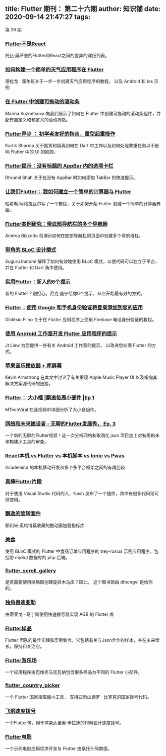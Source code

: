 
title: Flutter 期刊： 第二十六期
author: 知识铺
date: 2020-09-14 21:47:27
tags: 
---
  第 26 期

### [Flutter不是React](https://zshipu.com/t?url=https://flutter.thosakwe.com/posts/flutter-is-not-react)

托比·奥萨奎的Flutter和React之间的差异的详细列表。

### [如何构建一个简单的天气应用程序在 Flutter](https://zshipu.com/t?url=https://dragosholban.com/2018/07/01/how-to-build-a-simple-weather-app-in-flutter/)

德拉戈 · 霍尔班关于一步一步创建天气应用程序的教程， 以及 Android 和 ios 示例

### [在 Flutter 中创建可拖动的滚动条](https://zshipu.com/t?url=https://medium.com/flutter-community/creating-draggable-scrollbar-in-flutter-a0ae8cf3143b)

Marina Kuznetsova 向我们展示了如何在 Flutter 中创建可拖动的滚动条组件，并配有自定义和预定义的滚动拇指。

### [Flutter异步 ： 初学者友好的指南，重型起重操作](https://zshipu.com/t?url=https://medium.com/@Kartik1607/flutter-async-beginner-friendly-guide-for-heavy-lifting-operations-cf8ec81833d7)

Kartik Sharma 关于期货和隔离如何在 Dart 中工作以及如何处理繁重任务以不影响 Flutter 中的 UI 的回顾。

### [Flutter提示：没有标题的 AppBar 内的选项卡栏](https://zshipu.com/t?url=https://medium.com/@dhuma1981/flutter-tip-tabbar-inside-appbar-without-title-75fb4dd58db)

Dhrumil Shah 关于在没有 AppBar 时如何添加 TabBar 的快速提示。

### [让我们Flutter： 我如何建立一个简单的计算器与 Flutter](https://zshipu.com/t?url=https://medium.com/@harshil1712/lets-flutter-how-i-built-a-simple-calculator-with-flutter-41410b76a1aa)

哈希勒·阿格拉瓦尔写了一个教程，关于如何开始 Flutter 创建一个简单的计算器界面。

### [Flutter案例研究：带底部导航栏的多个导航器](https://zshipu.com/t?url=https://medium.com/coding-with-flutter/flutter-case-study-multiple-navigators-with-bottomnavigationbar-90eb6caa6dbf)

Andrea Bizzotto 将演示如何在底部导航栏的页面中创建多个导航堆栈。

### [带角的 BLoC 设计模式](https://zshipu.com/t?url=https://medium.com/lacolaco-blog/bloc-design-pattern-with-angular-1c2f0339f6a3)

Suguru Inatomi 解释了如何有效地使用 BLoC 模式，以便代码可以独立于平台，并在 Flutter 和 Dart 角中使用。

### [实用Flutter：新人的6个提示](https://zshipu.com/t?url=https://hackernoon.com/practical-flutter-my-personal-6-tips-for-newcomers-dfbe44a29246)

新的 Flutter？别担心，尼克·曼宁给你6个提示，从它开始最有效的方式。

### [Flutter：使用 Google 和手机身份验证将登录添加到您的应用](https://zshipu.com/t?url=https://medium.com/@gildaswise/flutter-adding-sign-in-with-google-and-phone-authentication-to-your-app-69f681518f9b)

Gildésio Filho 关于在 Flutter 应用程序上使用 Firebase 电话身份验证的教程。

### [使用 Android 工作室开发 Flutter 应用程序的提示](https://zshipu.com/t?url=https://medium.com/@liewjuntung/tips-on-using-android-studio-to-develop-flutter-apps-9e42c047b7f4)

Jt Liew 为您提供一些有关 Android 工作室的提示， 以改进您处理 Flutter 的方式。

### [苹果音乐播放器 + 库屏幕](https://zshipu.com/t?url=https://medium.com/@xsokev/apple-music-player-library-screen-cab5661bb859)

Kevin Armstrong 在本文中讨论了有关重现 Apple Music Player UI 以及指向其解决方案源代码的链接。

### [Flutter： 大小框 |飘逸每周小部件 |Ep 1](https://zshipu.com/t?url=https://youtu.be/aVZ5rsA4Yx8)

MTechViral 在此视频中详细分析了大小盒组件。

### [网络和未来建设者 - 无聊的Flutter发展秀， Ep. 3](https://zshipu.com/t?url=https://youtu.be/rfagvy5xCW0)

一个新的无聊的Flutter视频！这一次分析网络和取消化 json 项目加上对有用的未来构建小工具的审查。

### [React本机 vs Flutter vs 本机脚本 vs Ionic vs Pwas](https://zshipu.com/t?url=https://youtu.be/bnYJRYFsrSw)

Academind 的本机移动开发和多个多平台框架之间的有趣比较

### [真棒Flutter片段](https://zshipu.com/t?url=https://marketplace.visualstudio.com/items?itemName=Nash.awesome-flutter-snippets)

对于使用 Visual Studio 代码的人，Nash 发布了一个插件，其中有很多代码段可供使用。

### [飘逸的旋转套件](https://zshipu.com/t?url=https://github.com/jogboms/flutter_spinkit)

耶利米·奥格博莫收藏的酷动画加载指标库

### [美食](https://zshipu.com/t?url=https://github.com/trey-rosius/foody)

使用 BLoC 模式的 Flutter 中食品订单应用程序的 trey-rosius 示例应用程序，包括带 mySql 数据库的 php 后端。

### [flutter_scroll_gallery](https://zshipu.com/t?url=https://github.com/dthongvl/flutter_scroll_gallery)

是否需要使用缩略图创建旋转木马库？因此， 这个图书馆由 dthongvl 是给你的。

### [独角兽迪亚勒](https://zshipu.com/t?url=https://github.com/tiagojencmartins/unicornspeeddial)

由蒂亚戈 · 马丁斯使用快速拨号器实现 AGB 的 Flutter 库

### [Flutter样品](https://zshipu.com/t?url=https://github.com/flutter/samples)

Flutter 团队的最佳实践和示例集合。它包括有关与Json合作的样本，并在未来增长，保持和关注它。

### [Flutter游乐场](https://zshipu.com/t?url=https://github.com/ibhavikmakwana/FlutterPlayground)

一个应用程序由巴维克马克瓦纳包含很多样品为不同的 Flutter 小部件。

### [flutter_country_picker](https://zshipu.com/t?url=https://github.com/biessek/flutter_country_picker)

一个 Flutter 国家拾取器小工具， 支持亚历山德罗 · 比塞克的国家拨号代码。

### [飞溅速度拨号](https://zshipu.com/t?url=https://github.com/darioielardi/flutter_speed_dial)

一个Flutter包，用于渲染达里奥·伊拉迪的材料设计速度拨号。

### [Flutter电影](https://zshipu.com/t?url=https://github.com/santoshanand/flutter_movie)

一个示例电影应用程序开发与 Flutter 由桑托什阿南德。
